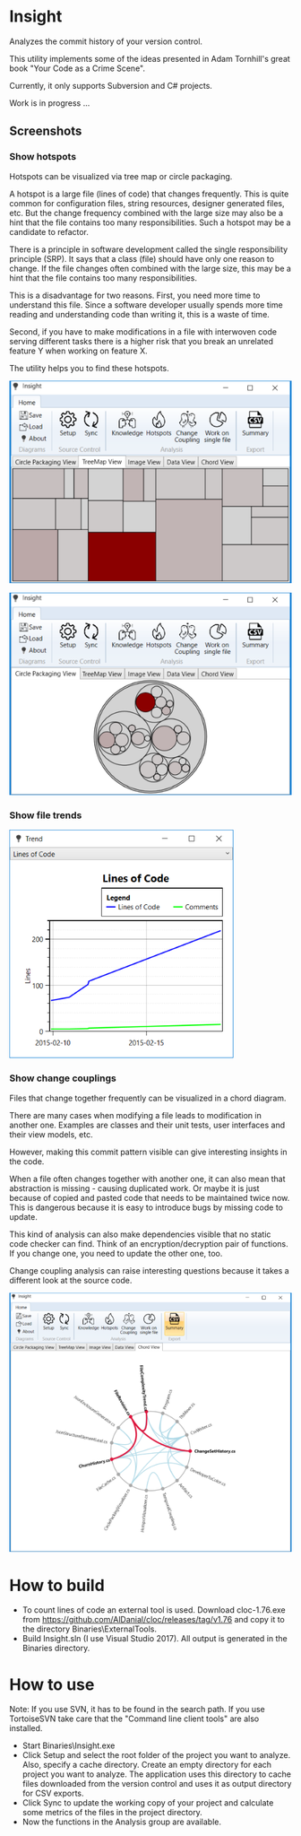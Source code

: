 # Insight
Analyzes the commit history of your version control.

This utility implements some of the ideas presented in Adam Tornhill's great book "Your Code as a Crime Scene".

Currently, it only supports Subversion and C# projects.

Work is in progress ...


## Screenshots

### Show hotspots
Hotspots can be visualized via tree map or circle packaging.

A hotspot is a large file (lines of code) that changes frequently.
This is quite common for configuration files, string resources, designer generated files, etc. 
But the change frequency combined with the large size may also be a hint that the file contains too many responsibilities. Such a hotspot may be a candidate to refactor.

There is a principle in software development called the single responsibility principle (SRP). It says that a class (file) should have only one reason to change. If the file changes often combined with the large size, this may be a hint that the file contains too many responsibilities.

This is a disadvantage for two reasons. First, you need more time to understand this file. Since a software developer usually spends more time reading and understanding code than writing it, this is a waste of time.

Second, if you have to make modifications in a file with interwoven code serving different tasks there is a higher risk that you break an unrelated feature Y when working on feature X.

The utility helps you to find these hotspots.


![Tree Map](https://github.com/ATrefzer/Insight/blob/master/Screenshots/TreeMap.PNG)

![Circle Packaging](https://github.com/ATrefzer/Insight/blob/master/Screenshots/CirclePackaging.PNG)

### Show file trends

![Trend](https://github.com/ATrefzer/Insight/blob/master/Screenshots/LOC.PNG)

### Show change couplings

Files that change together frequently can be visualized in a chord diagram.

There are many cases when modifying a file leads to modification in another one.  Examples are classes and their unit tests, user interfaces and their view models, etc.

However, making this commit pattern visible can give interesting insights in the code.

When a file often changes together with another one, it can also mean that abstraction is missing - causing duplicated work. Or maybe it is just because of copied and pasted code that needs to be maintained twice now. This is dangerous because it is easy to introduce bugs by missing code to update.
 
This kind of analysis can also make dependencies visible that no static code checker can find. Think of an encryption/decryption pair of functions. If you change one, you need to update the other one, too.

Change coupling analysis can raise interesting questions because it takes a different look at the source code.


![Change Coupling](https://github.com/ATrefzer/Insight/blob/master/Screenshots/Chord.PNG)

# How to build

* To count lines of code an external tool is used. Download cloc-1.76.exe from https://github.com/AlDanial/cloc/releases/tag/v1.76 and copy it to the directory Binaries\ExternalTools.
* Build Insight.sln (I use Visual Studio 2017). All output is generated in the Binaries directory.

# How to use

Note: If you use SVN, it has to be found in the search path. If you use TortoiseSVN take care that the "Command line client tools" are also installed.

* Start Binaries\Insight.exe
* Click Setup and select the root folder of the project you want to analyze. Also, specify a cache directory. Create an empty directory for each project you want to analyze. The application uses this directory to cache files downloaded from the version control and uses it as output directory for CSV exports.
* Click Sync to update the working copy of your project and calculate some metrics of the files in the project directory.
* Now the functions in the Analysis group are available.
